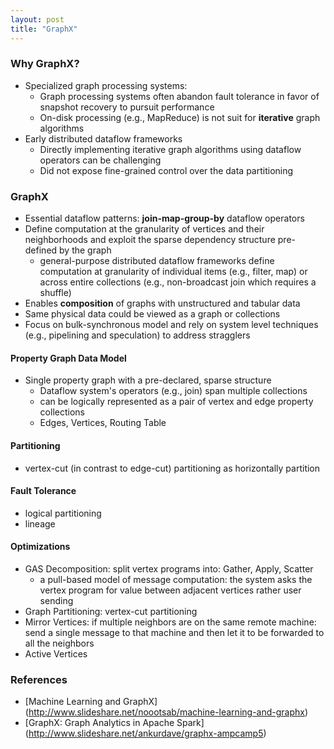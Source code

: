 ```yaml
---
layout: post
title: "GraphX"
---
```


### Why GraphX?
* Specialized graph processing systems:
    * Graph processing systems often abandon fault tolerance in favor of snapshot recovery to pursuit performance
    * On-disk processing (e.g., MapReduce) is not suit for **iterative** graph algorithms
* Early distributed dataflow frameworks
    * Directly implementing iterative graph algorithms using dataflow operators can be challenging
    * Did not expose fine-grained control over the data partitioning

### GraphX
* Essential dataflow patterns: **join-map-group-by** dataflow operators
* Define computation at the granularity of vertices and their neighborhoods and exploit the sparse dependency structure pre-defined by the graph
    * general-purpose distributed dataflow frameworks define computation at granularity of individual items (e.g., filter, map) or across entire collections (e.g., non-broadcast join which requires a shuffle)
* Enables **composition** of graphs with unstructured and tabular data
* Same physical data could be viewed as a graph or collections
* Focus on bulk-synchronous model and rely on system level techniques (e.g., pipelining and speculation) to address stragglers

#### Property Graph Data Model
* Single property graph with a pre-declared, sparse structure
    * Dataflow system's operators (e.g., join) span multiple collections
    * can be logically represented as a pair of vertex and edge property collections
    * Edges, Vertices, Routing Table

#### Partitioning
* vertex-cut (in contrast to edge-cut) partitioning as horizontally partition

#### Fault Tolerance
* logical partitioning
* lineage

#### Optimizations
* GAS Decomposition: split vertex programs into: Gather, Apply, Scatter
    * a pull-based model of message computation: the system asks the vertex program for value between adjacent vertices rather user sending
* Graph Partitioning: vertex-cut partitioning
* Mirror Vertices: if multiple neighbors are on the same remote machine: send a single message to that machine and then let it to be forwarded to all the neighbors
* Active Vertices

### References
* [Machine Learning and GraphX] (http://www.slideshare.net/noootsab/machine-learning-and-graphx)
* [GraphX: Graph Analytics in Apache Spark] (http://www.slideshare.net/ankurdave/graphx-ampcamp5)